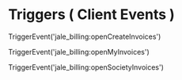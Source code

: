 # Triggers ( Client Events )

TriggerEvent('jale_billing:openCreateInvoices')

TriggerEvent('jale_billing:openMyInvoices')

TriggerEvent('jale_billing:openSocietyInvoices')
